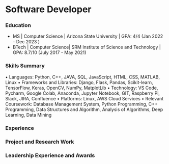 # Software Developer

### Education
- MS | Computer Science | Arizona State University | GPA: 4/4 (Jan 2022 - Dec 2023 )
- BTech | Computer Science| SRM Institute of Science and Technology | GPA: 8.7/10 (July 2017 - May 2021)

### Skills Summary
• Languages: Python, C++, JAVA, SQL, JavaScript, HTML, CSS, MATLAB, Linux
• Frameworks and Libraries: Django, Flask, Pandas, Scikit-learn, TensorFlow, Keras, OpenCV, NumPy, MatplotLib
• Technology: VS Code, Pycharm, Google Colab, Anaconda, Jupyter Notebook, GIT, Raspberry Pi, Slack, JIRA, Confluence
• Platforms: Linux, AWS Cloud Services
• Relevant Coursework: Database Management System, Python Programming, C++ Programming, Data Structures and Algorithm, Analysis of Algorithms, Deep Learning, Data Mining

### Experience

### Project and Research Work

### Leadership Experience and Awards
